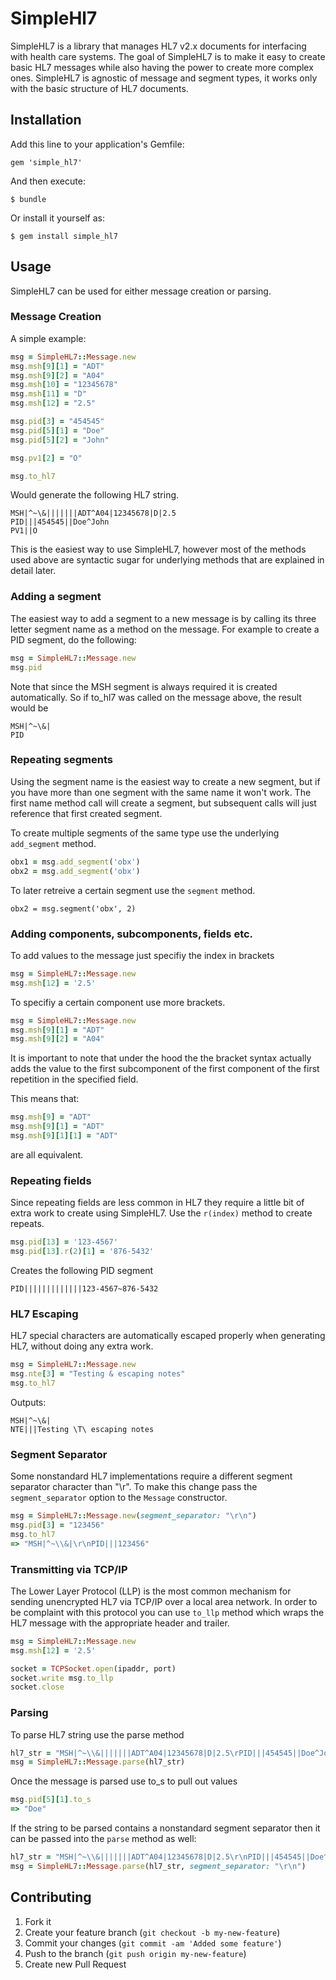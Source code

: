 # SimpleHl7

SimpleHL7 is a library that manages HL7 v2.x documents for interfacing with
health care systems.  The goal of SimpleHL7 is to make it easy to create basic
HL7 messages while also having the power to create more complex ones. SimpleHL7
is agnostic of message and segment types, it works only with the basic
structure of HL7 documents.

## Installation

Add this line to your application's Gemfile:

    gem 'simple_hl7'

And then execute:

    $ bundle

Or install it yourself as:

    $ gem install simple_hl7

## Usage

SimpleHL7 can be used for either message creation or parsing.

### Message Creation

A simple example:

```ruby
msg = SimpleHL7::Message.new
msg.msh[9][1] = "ADT"
msg.msh[9][2] = "A04"
msg.msh[10] = "12345678"
msg.msh[11] = "D"
msg.msh[12] = "2.5"

msg.pid[3] = "454545"
msg.pid[5][1] = "Doe"
msg.pid[5][2] = "John"

msg.pv1[2] = "O"

msg.to_hl7
```

Would generate the following HL7 string.

```
MSH|^~\&|||||||ADT^A04|12345678|D|2.5
PID|||454545||Doe^John
PV1||O
```

This is the easiest way to use SimpleHL7, however most of the methods used
above are syntactic sugar for underlying methods that are explained in detail
later.

### Adding a segment

The easiest way to add a segment to a new message is by calling its three
letter segment name as a method on the message. For example to create a PID
segment, do the following:

```ruby
msg = SimpleHL7::Message.new
msg.pid
```

Note that since the MSH segment is always required it is created automatically.
So if to_hl7 was called on the message above, the result would be

```
MSH|^~\&|
PID
```

### Repeating segments

Using the segment name is the easiest way to create a new segment, but if you
have more than one segment with the same name it won't work. The first name
method call will create a segment, but subsequent calls will just reference
that first created segment.

To create multiple segments of the same type use the underlying `add_segment`
method.

```ruby
obx1 = msg.add_segment('obx')
obx2 = msg.add_segment('obx')
```

To later retreive a certain segment use the `segment` method.

```
obx2 = msg.segment('obx', 2)
```

### Adding components, subcomponents, fields etc.

To add values to the message just specifiy the index in brackets

```ruby
msg = SimpleHL7::Message.new
msg.msh[12] = '2.5'
```

To specifiy a certain component use more brackets.

```ruby
msg = SimpleHL7::Message.new
msg.msh[9][1] = "ADT"
msg.msh[9][2] = "A04"
```

It is important to note that under the hood the the bracket syntax actually
adds the value to the first subcomponent of the first component of the first
repetition in the specified field.

This means that:

```ruby
msg.msh[9] = "ADT"
msg.msh[9][1] = "ADT"
msg.msh[9][1][1] = "ADT"
```

are all equivalent.

### Repeating fields

Since repeating fields are less common in HL7 they require a little bit of
extra work to create using SimpleHL7. Use the `r(index)` method to create
repeats.

```ruby
msg.pid[13] = '123-4567'
msg.pid[13].r(2)[1] = '876-5432'
```

Creates the following PID segment

```
PID|||||||||||||123-4567~876-5432
```

### HL7 Escaping

HL7 special characters are automatically escaped properly when generating HL7,
without doing any extra work.

```ruby
msg = SimpleHL7::Message.new
msg.nte[3] = "Testing & escaping notes"
msg.to_hl7
```

Outputs:

```
MSH|^~\&|
NTE|||Testing \T\ escaping notes
```
### Segment Separator

Some nonstandard HL7 implementations require a different segment separator
character than "\r". To make this change pass the `segment_separator` option to
the `Message` constructor.

```ruby
msg = SimpleHL7::Message.new(segment_separator: "\r\n")
msg.pid[3] = "123456"
msg.to_hl7
=> "MSH|^~\\&|\r\nPID|||123456"
```
### Transmitting via TCP/IP

The Lower Layer Protocol (LLP) is the most common mechanism for sending unencrypted HL7 via TCP/IP over a local area network. In order to be complaint with this protocol you can use `to_llp` method which wraps the HL7 message with the appropriate header and trailer.

```ruby
msg = SimpleHL7::Message.new
msg.msh[12] = '2.5'

socket = TCPSocket.open(ipaddr, port)
socket.write msg.to_llp
socket.close
```

### Parsing

To parse HL7 string use the parse method

```ruby
hl7_str = "MSH|^~\\&|||||||ADT^A04|12345678|D|2.5\rPID|||454545||Doe^John"
msg = SimpleHL7::Message.parse(hl7_str)
```

Once the message is parsed use to_s to pull out values

```ruby
msg.pid[5][1].to_s
=> "Doe"
```

If the string to be parsed contains a nonstandard segment separator then it can
be passed into the `parse` method as well:

```ruby
hl7_str = "MSH|^~\\&|||||||ADT^A04|12345678|D|2.5\r\nPID|||454545||Doe^John"
msg = SimpleHL7::Message.parse(hl7_str, segment_separator: "\r\n")
```

## Contributing

1. Fork it
2. Create your feature branch (`git checkout -b my-new-feature`)
3. Commit your changes (`git commit -am 'Added some feature'`)
4. Push to the branch (`git push origin my-new-feature`)
5. Create new Pull Request
